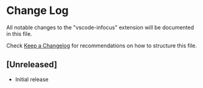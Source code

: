 # Change Log

All notable changes to the "vscode-infocus" extension will be documented in this file.

Check [Keep a Changelog](http://keepachangelog.com/) for recommendations on how to structure this file.

## [Unreleased]

- Initial release